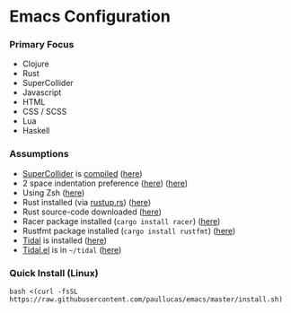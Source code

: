 # Emacs Configuration
### Primary Focus
- Clojure
- Rust
- SuperCollider
- Javascript
- HTML
- CSS / SCSS
- Lua
- Haskell

### Assumptions
- <a href="https://github.com/supercollider/supercollider/">SuperCollider</a> is <a href="http://paullucas.github.io/2016/Supercollider-on-Ubuntu-16.04.html">compiled</a>  (<a href="https://github.com/paullucas/emacs/blob/master/init.el#L129">here</a>)
- 2 space indentation preference (<a href="https://github.com/paullucas/emacs/blob/master/init.el#L185">here</a>) (<a href="https://github.com/paullucas/emacs/blob/master/init.el#L192">here</a>)
- Using Zsh (<a href="https://github.com/paullucas/emacs/blob/master/init.el#L114">here</a>)
- Rust installed (via <a href="https://www.rustup.rs/">rustup.rs</a>) (<a href="https://github.com/paullucas/emacs/blob/master/init.el#L264">here</a>)
- Rust source-code downloaded (<a href="https://github.com/paullucas/emacs/blob/master/init.el#L265">here</a>)
- Racer package installed (```cargo install racer```) (<a href="https://github.com/paullucas/emacs/blob/master/init.el#L265">here</a>)
- Rustfmt package installed (```cargo install rustfmt```) (<a href="https://github.com/paullucas/emacs/blob/master/init.el#L273">here</a>)
- <a href="http://tidalcycles.org/">Tidal</a> is installed (<a href="https://github.com/paullucas/emacs/blob/master/init.el#L134">here</a>)
- <a href="https://github.com/tidalcycles/Tidal/blob/master/tidal.el">Tidal.el</a> is in ```~/tidal``` (<a href="https://github.com/paullucas/emacs/blob/master/init.el#L133">here</a>)

### Quick Install (Linux)
```bash <(curl -fsSL https://raw.githubusercontent.com/paullucas/emacs/master/install.sh)```
